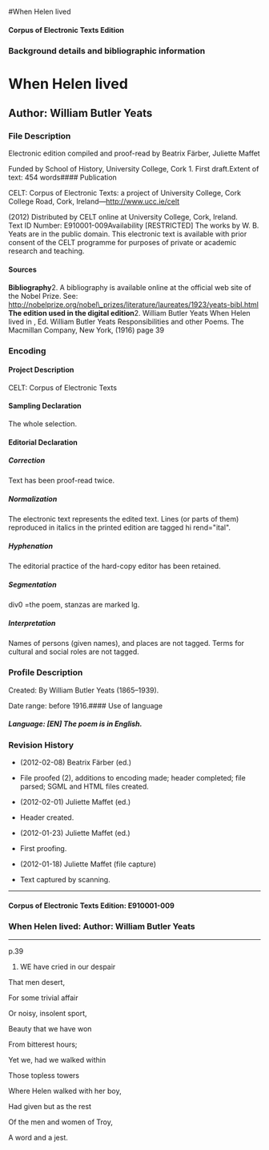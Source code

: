 

#When Helen lived


<!-- // 
 function footNote(link) {
 openpopup = window.open(link,"openpopup","width=512,height=128,left=256,top=256,resizable=no,scrollbars=1,menubar=1,statusbar=0,toolbar=0");
}
// -->



#### Corpus of Electronic Texts Edition


### Background details and bibliographic information


When Helen lived
================


Author: William Butler Yeats
----------------------------


### File Description

Electronic edition compiled and proof-read by Beatrix Färber, Juliette Maffet

Funded by School of History, University College, Cork 1. First draft.Extent of text: 454 words#### Publication


CELT: Corpus of Electronic Texts: a project of University College, Cork  
College Road, Cork, Ireland—http://www.ucc.ie/celt

 (2012) Distributed by CELT online at University College, Cork, Ireland.  
Text ID Number: E910001-009Availability [RESTRICTED] 
The works by W. B. Yeats are in the public domain. This electronic text is available with prior consent of the CELT programme for purposes of private or academic research and teaching.


#### Sources


**Bibliography**2. A bibliography is available online at the official web site of the Nobel Prize. See: http://nobelprize.org/nobel\_prizes/literature/laureates/1923/yeats-bibl.html
**The edition used in the digital edition**2. William Butler Yeats When Helen lived in , Ed. William Butler Yeats Responsibilities and other Poems. The Macmillan Company, New York, (1916) page 39

### Encoding


#### Project Description


CELT: Corpus of Electronic Texts


#### Sampling Declaration


The whole selection.


#### Editorial Declaration


##### Correction


Text has been proof-read twice.


##### Normalization


The electronic text represents the edited text. Lines (or parts of them) reproduced in italics in the printed edition are tagged hi rend="ital".


##### Hyphenation


The editorial practice of the hard-copy editor has been retained.


##### Segmentation


div0 =the poem, stanzas are marked lg.


##### Interpretation


Names of persons (given names), and places are not tagged. Terms for cultural and social roles are not tagged.


### Profile Description


Created: By William Butler Yeats (1865–1939).

 Date range: before 1916.#### Use of language


##### Language: [EN] The poem is in English.


### Revision History


* (2012-02-08) Beatrix Färber (ed.)

* File proofed (2), additions to encoding made; header completed; file parsed; SGML and HTML files created.
* (2012-02-01) Juliette Maffet (ed.)

* Header created.
* (2012-01-23) Juliette Maffet (ed.)

* First proofing.
* (2012-01-18) Juliette Maffet (file capture)

* Text captured by scanning.




---


#### Corpus of Electronic Texts Edition: E910001-009


### When Helen lived: Author: William Butler Yeats




---

p.39


1. WE have cried in our despair
  
That men desert,
  
For some trivial affair
  
Or noisy, insolent sport,
  
Beauty that we have won
  
From bitterest hours;
  
Yet we, had we walked within
  
Those topless towers
  
Where Helen walked with her boy,
  
Had given but as the rest
  
Of the men and women of Troy,
  
A word and a jest.










